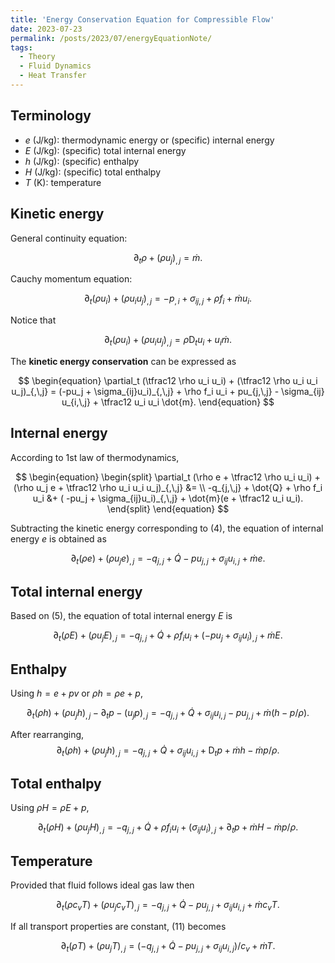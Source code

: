 ```yaml
---
title: 'Energy Conservation Equation for Compressible Flow'
date: 2023-07-23
permalink: /posts/2023/07/energyEquationNote/
tags:
  - Theory
  - Fluid Dynamics
  - Heat Transfer
---
```

## Terminology

* $e\:(\mathrm{J/kg})$: thermodynamic energy or (specific) internal energy
* $E\:(\mathrm{J/kg})$: (specific) total internal energy
* $h\:(\mathrm{J/kg})$: (specific) enthalpy
* $H\:(\mathrm{J/kg})$: (specific) total enthalpy
* $T\:(\mathrm{K})$: temperature


## Kinetic energy

General continuity equation:

$$
\begin{equation}
    \partial_t \rho + (\rho u_j)_{,\,j} = \dot{m}.
\end{equation}
$$

Cauchy momentum equation:

$$
\begin{equation}
    \partial_t (\rho u_i) + (\rho u_i u_j)_{,\,j}
  = -p_{,\,i} + \sigma_{ij,\,j} + \rho f_i + \dot{m}u_i.
\end{equation}
$$

Notice that

$$
\begin{equation}
    \partial_t (\rho u_i) + (\rho u_i u_j)_{,\,j}
  = \rho \mathrm{D}_t u_i + u_i \dot{m}.
\end{equation}
$$


The **kinetic energy conservation** can be expressed as

$$
\begin{equation}
    \partial_t (\tfrac12 \rho u_i u_i) + (\tfrac12 \rho u_i u_i u_j)_{,\,j}
  = (-pu_j + \sigma_{ij}u_i)_{,\,j} + \rho f_i u_i + pu_{j,\,j} - \sigma_{ij} u_{i,\,j} + \tfrac12 u_i u_i \dot{m}.
\end{equation}
$$


## Internal energy

According to 1st law of thermodynamics,

$$
\begin{equation}
\begin{split}
    \partial_t (\rho e + \tfrac12 \rho u_i u_i) +
    (\rho u_j e + \tfrac12 \rho u_i u_i u_j)_{,\,j} &= \\
    -q_{j,\,j} + \dot{Q} + \rho f_i u_i &+ ( -pu_j + \sigma_{ij}u_i)_{,\,j} + \dot{m}(e + \tfrac12 u_i u_i).
\end{split}
\end{equation}
$$

Subtracting the kinetic energy corresponding to (4), the equation of internal energy $e$ is obtained as

$$
\begin{equation}
    \partial_t (\rho e) + (\rho u_j e)_{,\,j}
  = -q_{j,\,j} + \dot{Q} - pu_{j,\,j} + \sigma_{ij} u_{i,\,j} + \dot{m}e.
\end{equation}
$$


## Total internal energy

Based on (5), the equation of total internal energy $E$ is

$$
\begin{equation}
    \partial_t (\rho E) + (\rho u_j E)_{,\,j}
  = -q_{j,\,j} + \dot{Q} + \rho f_i u_i + ( -pu_j + \sigma_{ij}u_i)_{,\,j} + \dot{m}E.
\end{equation}
$$


## Enthalpy

Using $h = e + pv$ or $\rho h = \rho e + p$,

$$
\begin{equation}
    \partial_t (\rho h) + (\rho u_j h)_{,\,j} - \partial_t p - (u_j p)_{,\,j}
  = -q_{j,\,j} + \dot{Q} + \sigma_{ij} u_{i,\,j} - pu_{j,\,j} + \dot{m}(h - p/\rho).
\end{equation}
$$

After rearranging,
$$
\begin{equation}
    \partial_t (\rho h) + (\rho u_j h)_{,\,j}
  = -q_{j,\,j} + \dot{Q} + \sigma_{ij} u_{i,\,j} + \mathrm{D}_t p  + \dot{m}h - \dot{m}p/\rho.
\end{equation}
$$


## Total enthalpy

Using $\rho H = \rho E + p$,

$$
\begin{equation}
    \partial_t (\rho H) + (\rho u_j H)_{,\,j}
  = -q_{j,\,j} + \dot{Q} + \rho f_i u_i + (\sigma_{ij}u_i)_{,\,j} + \partial_t p + \dot{m}H - \dot{m}p/\rho.
\end{equation}
$$


## Temperature

Provided that fluid follows ideal gas law then

$$
\begin{equation}
    \partial_t (\rho c_v T) + (\rho u_j c_v T)_{,\,j}
  = -q_{j,\,j} + \dot{Q} - pu_{j,\,j} + \sigma_{ij} u_{i,\,j} + \dot{m} c_v T.
\end{equation}
$$

If all transport properties are constant, (11) becomes

$$
\begin{equation}
    \partial_t (\rho T) + (\rho u_j T)_{,\,j}
  = (-q_{j,\,j} + \dot{Q} - pu_{j,\,j} + \sigma_{ij} u_{i,\,j})/c_v + \dot{m}T.
\end{equation}
$$




